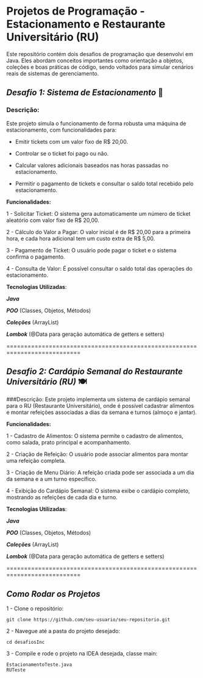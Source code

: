 # **Projetos de Programação - Estacionamento e Restaurante Universitário (RU)**
Este repositório contém dois desafios de programação que desenvolvi em Java. Eles abordam conceitos importantes como orientação a objetos, coleções e boas práticas de código, sendo voltados para simular cenários reais de sistemas de gerenciamento.

## ***Desafio 1: Sistema de Estacionamento*** 🚗
### Descrição:
Este projeto simula o funcionamento de forma robusta uma máquina de estacionamento, com funcionalidades para:

- Emitir tickets com um valor fixo de R$ 20,00.

- Controlar se o ticket foi pago ou não.

- Calcular valores adicionais baseados nas horas passadas no estacionamento.

- Permitir o pagamento de tickets e consultar o saldo total recebido pelo estacionamento.

**Funcionalidades:**
  
1 - Solicitar Ticket: O sistema gera automaticamente um número de ticket aleatório com valor fixo de R$ 20,00.

2 - Cálculo do Valor a Pagar: O valor inicial é de R$ 20,00 para a primeira hora, e cada hora adicional tem um custo extra de R$ 5,00.

3 - Pagamento de Ticket: O usuário pode pagar o ticket e o sistema confirma o pagamento.

4 - Consulta de Valor: É possível consultar o saldo total das operações do estacionamento.

**Tecnologias Utilizadas**:
  
***Java***

***POO*** (Classes, Objetos, Métodos)

***Coleções*** (ArrayList)

***Lombok*** (@Data para geração automática de getters e setters)

===========================================================================

## ***Desafio 2: Cardápio Semanal do Restaurante Universitário (RU)*** 🍽️
###Descrição:
Este projeto implementa um sistema de cardápio semanal para o RU (Restaurante Universitário), onde é possível cadastrar alimentos e montar refeições associadas a dias da semana e turnos (almoço e jantar).

**Funcionalidades:**

1 - Cadastro de Alimentos: O sistema permite o cadastro de alimentos, como salada, prato principal e acompanhamento.

2 - Criação de Refeição: O usuário pode associar alimentos para montar uma refeição completa.

3 - Criação de Menu Diário: A refeição criada pode ser associada a um dia da semana e a um turno específico.

4 - Exibição do Cardápio Semanal: O sistema exibe o cardápio completo, mostrando as refeições de cada dia e turno.

**Tecnologias Utilizadas**:

***Java***

***POO*** (Classes, Objetos, Métodos)

***Coleções*** (ArrayList)

***Lombok*** (@Data para geração automática de getters e setters)

===========================================================================

## ***Como Rodar os Projetos***
1 - Clone o repositório:
```
git clone https://github.com/seu-usuario/seu-repositorio.git
```
2 - Navegue até a pasta do projeto desejado:
```
cd desafiosInc
```
3 - Compile e rode o projeto na IDEA desejada, classe main:
```
EstacionamentoTeste.java
RUTeste
```
